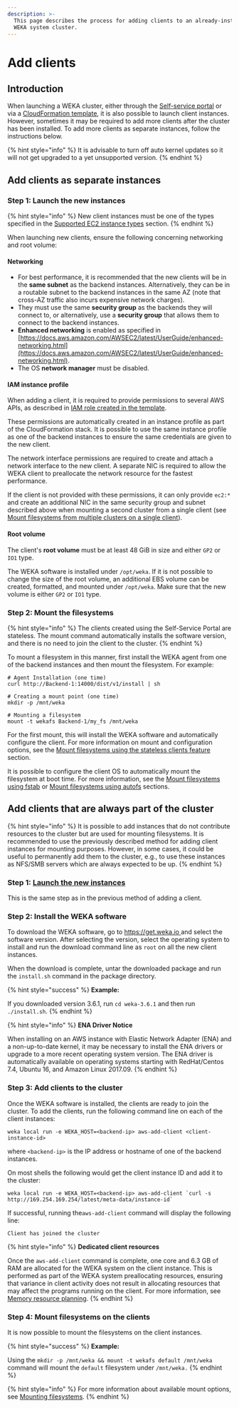 ```yaml
---
description: >-
  This page describes the process for adding clients to an already-installed
  WEKA system cluster.
---
```


# Add clients

## Introduction

When launching a WEKA cluster, either through the [Self-service portal](self-service-portal.md) or via a [CloudFormation template](cloudformation.md), it is also possible to launch client instances. However, sometimes it may be required to add more clients after the cluster has been installed. To add more clients as separate instances, follow the instructions below.

{% hint style="info" %}
It is advisable to turn off auto kernel updates so it will not get upgraded to a yet unsupported version.
{% endhint %}

## Add clients as separate instances

### Step 1: Launch the new instances <a href="#step-1-launch-new-instances" id="step-1-launch-new-instances"></a>

{% hint style="info" %}
New client instances must be one of the types specified in the [Supported EC2 instance types](supported-ec2-instance-types.md) section.
{% endhint %}

When launching new clients, ensure the following concerning networking and root volume:

#### **Networking**

* For best performance, it is recommended that the new clients will be in the **same subnet** as the backend instances. Alternatively, they can be in a routable subnet to the backend instances in the same AZ (note that cross-AZ traffic also incurs expensive network charges).&#x20;
* They must use the same **security group** as the backends they will connect to, or alternatively, use a **security group** that allows them to connect to the backend instances.
* **Enhanced networking** is enabled as specified in [https://docs.aws.amazon.com/AWSEC2/latest/UserGuide/enhanced-networking.html](https://docs.aws.amazon.com/AWSEC2/latest/UserGuide/enhanced-networking.html).
* The OS **network manager** must be disabled.

#### IAM instance profile

When adding a client, it is required to provide permissions to several AWS APIs, as described in [IAM role created in the template](cloudformation.md#iam-role-created-in-the-template).

These permissions are automatically created in an instance profile as part of the CloudFormation stack. It is possible to use the same instance profile as one of the backend instances to ensure the same credentials are given to the new client.

The network interface permissions are required to create and attach a network interface to the new client. A separate NIC is required to allow the WEKA client to preallocate the network resource for the fastest performance.

If the client is not provided with these permissions, it can only provide `ec2:*` and create an additional NIC in the same security group and subnet described above when mounting a second cluster from a single client (see [Mount filesystems from multiple clusters on a single client](../../fs/mounting-filesystems/mount-filesystems-from-multiple-clusters-on-a-single-client.md)).

#### Root volume

The client's **root volume** must be at least 48 GiB in size and either `GP2` or `IO1` type.

The WEKA software is installed under `/opt/weka`. If it is not possible to change the size of the root volume, an additional EBS volume can be created, formatted, and mounted under `/opt/weka`. Make sure that the new volume is either `GP2` or `IO1` type.

### Step 2: Mount the filesystems

{% hint style="info" %}
The clients created using the Self-Service Portal are stateless. The mount command automatically installs the software version, and there is no need to join the client to the cluster.
{% endhint %}

To mount a filesystem in this manner, first install the WEKA agent from one of the backend instances and then mount the filesystem. For example:

```
# Agent Installation (one time)
curl http://Backend-1:14000/dist/v1/install | sh

# Creating a mount point (one time)
mkdir -p /mnt/weka

# Mounting a filesystem
mount -t wekafs Backend-1/my_fs /mnt/weka
```

For the first mount, this will install the WEKA software and automatically configure the client. For more information on mount and configuration options, see the [Mount filesystems using the stateless clients feature](../../fs/mounting-filesystems.md#mounting-filesystems-using-stateless-clients) section.

It is possible to configure the client OS to automatically mount the filesystem at boot time. For more information, see the [Mount filesystems using fstab](../../fs/mounting-filesystems.md#mounting-filesystems-using-fstab) or [Mount filesystems using autofs](../../fs/mounting-filesystems.md#mounting-filesystems-using-autofs) sections.

## Add clients that are always part of the cluster

{% hint style="info" %}
It is possible to add instances that do not contribute resources to the cluster but are used for mounting filesystems. It is recommended to use the previously described method for adding client instances for mounting purposes. However, in some cases, it could be useful to permanently add them to the cluster, e.g., to use these instances as NFS/SMB servers which are always expected to be up.
{% endhint %}

### Step 1: [Launch the new instances](adding-clients.md#step-1-launch-new-instances)

This is the same step as in the previous method of adding a client.

### Step 2: Install the WEKA software <a href="#step-2-install-wekaio-software" id="step-2-install-wekaio-software"></a>

To download the WEKA software, go to [https://get.weka.io ](https://get.weka.io/) and select the software version. After selecting the version, select the operating system to install and run the download command line as `root` on all the new client instances.

When the download is complete, untar the downloaded package and run the `install.sh` command in the package directory.

{% hint style="success" %}
**Example:**

If you downloaded version 3.6.1, run `cd weka-3.6.1` and then run `./install.sh`.
{% endhint %}

{% hint style="info" %}
**ENA Driver Notice**

When installing on an AWS instance with Elastic Network Adapter (ENA) and a non-up-to-date kernel, it may be necessary to install the ENA drivers or upgrade to a more recent operating system version. The ENA driver is automatically available on operating systems starting with RedHat/Centos 7.4, Ubuntu 16, and Amazon Linux 2017.09.
{% endhint %}

### Step 3: Add clients to the cluster <a href="#step-3-add-clients-to-cluster" id="step-3-add-clients-to-cluster"></a>

Once the WEKA software is installed, the clients are ready to join the cluster. To add the clients, run the following command line on each of the client instances:

```
weka local run -e WEKA_HOST=<backend-ip> aws-add-client <client-instance-id>
```

where `<backend-ip>` is the IP address or hostname of one of the backend instances.

On most shells the following would get the client instance ID and add it to the cluster:

```
weka local run -e WEKA_HOST=<backend-ip> aws-add-client `curl -s http://169.254.169.254/latest/meta-data/instance-id`
```

If successful, running the`aws-add-client` command will display the following line:

```
Client has joined the cluster
```

{% hint style="info" %}
**Dedicated client resources**

Once the `aws-add-client` command is complete, one core and 6.3 GB of RAM are allocated for the WEKA system on the client instance. This is performed as part of the WEKA system preallocating resources, ensuring that variance in client activity does not result in allocating resources that may affect the programs running on the client. For more information, see [Memory resource planning](../bare-metal/planning-a-weka-system-installation.md#memory-resource-planning).
{% endhint %}

### Step 4: Mount filesystems on the clients <a href="#step-4-mount-filesystem-on-clients" id="step-4-mount-filesystem-on-clients"></a>

It is now possible to mount the filesystems on the client instances.

{% hint style="success" %}
**Example:**

Using the `mkdir -p /mnt/weka && mount -t wekafs default /mnt/weka` command will mount the `default` filesystem under `/mnt/weka.`
{% endhint %}

{% hint style="info" %}
For more information about available mount options, see [Mounting filesystems](../../fs/mounting-filesystems.md).
{% endhint %}
